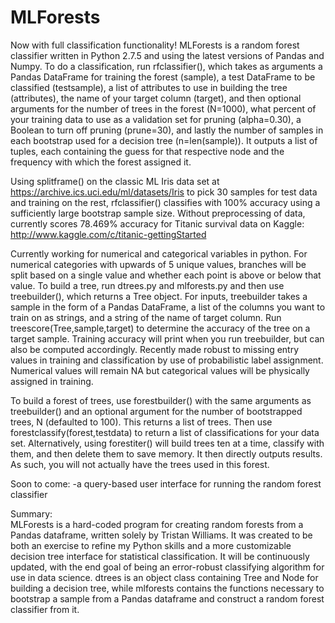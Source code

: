 MLForests
=========
Now with full classification functionality! MLForests is a random forest classifier written in Python 2.7.5 and using the latest versions of Pandas and Numpy. To do a classification, run rfclassifier(), which takes as arguments a Pandas DataFrame for training the forest (sample), a test DataFrame to be classified (testsample), a list of attributes to use in building the tree (attributes), the name of your target column (target), and then optional arguments for the number of trees in the forest (N=1000), what percent of your training data to use as a validation set for pruning (alpha=0.30), a Boolean to turn off pruning (prune=30), and lastly the number of samples in each bootstrap used for a decision tree (n=len(sample)). It outputs a list of tuples, each containing the guess for that respective node and the frequency with which the forest assigned it.

Using splitframe() on the classic ML Iris data set at https://archive.ics.uci.edu/ml/datasets/Iris to pick 30 samples for test data and training on the rest, rfclassifier() classifies with 100% accuracy using a sufficiently large bootstrap sample size. Without preprocessing of data, currently scores 78.469% accuracy for Titanic survival data on Kaggle: http://www.kaggle.com/c/titanic-gettingStarted

Currently working for numerical and categorical variables in python. For numerical categories with upwards of 5 unique values, branches will be split based on a single value and whether each point is above or below that value. To build a tree, run dtrees.py and mlforests.py and then use treebuilder(), which returns a Tree object. For inputs, treebuilder takes a sample in the form of a Pandas DataFrame, a list of the columns you want to train on as strings, and a string of the name of target column. Run treescore(Tree,sample,target) to determine the accuracy of the tree on a target sample. Training accuracy will print when you run treebuilder, but can also be computed accordingly. Recently made robust to missing entry values in training and classification by use of probabilistic label assignment. Numerical values will remain NA but categorical values will be physically assigned in training.

To build a forest of trees, use forestbuilder() with the same arguments as treebuilder() and an optional argument for the number of bootstrapped trees, N (defaulted to 100). This returns a list of trees. Then use forestclassify(forest,testdata) to return a list of classifications for your data set. Alternatively, using forestiter() will build trees ten at a time, classify with them, and then delete them to save memory. It then directly outputs results. As such, you will not actually have the trees used in this forest.

Soon to come: 
  -a query-based user interface for running the random forest classifier

Summary:  
MLForests is a hard-coded program for creating random forests from a Pandas dataframe, written solely by Tristan Williams. It was created to be both an exercise to refine my Python skills and a more customizable decision tree interface for statistical classification. It will be continuously updated, with the end goal of being an error-robust classifying algorithm for use in data science. dtrees is an object class containing Tree and Node for building a decision tree, while mlforests contains the functions necessary to bootstrap a sample from a Pandas dataframe and construct a random forest classifier from it.


